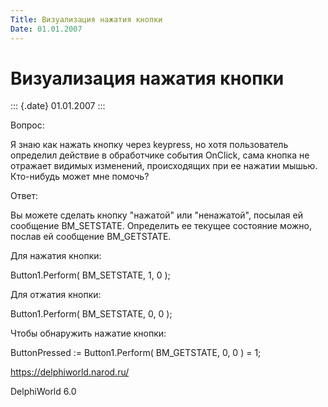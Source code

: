 ```yaml
---
Title: Визуализация нажатия кнопки
Date: 01.01.2007
---
```



Визуализация нажатия кнопки
===========================

::: {.date}
01.01.2007
:::

Вопрос:

Я знаю как нажать кнопку через keypress, но хотя пользователь определил
действие в обработчике события OnClick, сама кнопка не отражает видимых
изменений, происходящих при ее нажатии мышью. Кто-нибудь может мне
помочь?

Ответ:

Вы можете сделать кнопку \"нажатой\" или \"ненажатой\", посылая ей
сообщение BM\_SETSTATE. Определить ее текущее состояние можно, послав ей
сообщение BM\_GETSTATE.

Для нажатия кнопки:

Button1.Perform( BM\_SETSTATE, 1, 0 );

Для отжатия кнопки:

Button1.Perform( BM\_SETSTATE, 0, 0 );

Чтобы обнаружить нажатие кнопки:

ButtonPressed := Button1.Perform( BM\_GETSTATE, 0, 0 ) = 1;

<https://delphiworld.narod.ru/>

DelphiWorld 6.0
